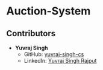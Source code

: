 # Auction-System

## Contributors

- **Yuvraj Singh**
  - GitHub: [yuvraj-singh-cs](https://github.com/yuvraj-singh-cs)
  - LinkedIn: [Yuvraj Singh Rajput](https://www.linkedin.com/in/yuvraj-singh-rajput-12489925a/)